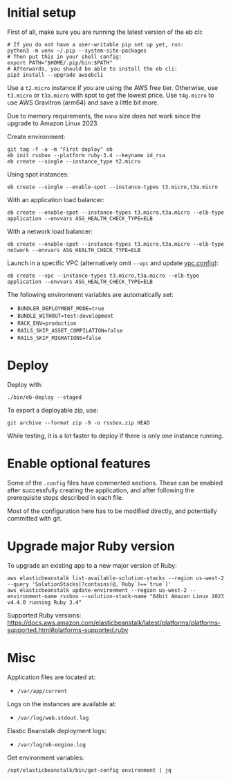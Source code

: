 # Initial setup

First of all, make sure you are running the latest version of the eb cli:

```shell
# If you do not have a user-writable pip set up yet, run:
python3 -m venv ~/.pip --system-site-packages
# Then put this in your shell config:
export PATH="$HOME/.pip/bin:$PATH"
# Afterwards, you should be able to install the eb cli:
pip3 install --upgrade awsebcli
```

Use a `t2.micro` instance if you are using the AWS free tier. Otherwise, use `t3.micro` or `t3a.micro` with spot to get the lowest price. Use `t4g.micro` to use AWS Gravitron (arm64) and save a little bit more.

Due to memory requirements, the `nano` size does not work since the upgrade to Amazon Linux 2023.

Create environment:

```shell
git tag -f -a -m "First deploy" eb
eb init rssbox --platform ruby-3.4 --keyname id_rsa
eb create --single --instance_type t2.micro
```

<!--
To find the `--platform` value for `eb init`, run:
eb platform list --region us-west-2 | grep ruby
-->

Using spot instances:

```shell
eb create --single --enable-spot --instance-types t3.micro,t3a.micro
```

With an application load balancer:

```shell
eb create --enable-spot --instance-types t3.micro,t3a.micro --elb-type application --envvars ASG_HEALTH_CHECK_TYPE=ELB
```

With a network load balancer:

```shell
eb create --enable-spot --instance-types t3.micro,t3a.micro --elb-type network --envvars ASG_HEALTH_CHECK_TYPE=ELB
```

Launch in a specific VPC (alternatively omit `--vpc` and update [vpc.config](vpc.config)):

```shell
eb create --vpc --instance-types t3.micro,t3a.micro --elb-type application --envvars ASG_HEALTH_CHECK_TYPE=ELB
```

The following environment variables are automatically set:
- `BUNDLER_DEPLOYMENT_MODE=true`
- `BUNDLE_WITHOUT=test:development`
- `RACK_ENV=production`
- `RAILS_SKIP_ASSET_COMPILATION=false`
- `RAILS_SKIP_MIGRATIONS=false`

# Deploy

Deploy with:

```shell
./bin/eb-deploy --staged
```

To export a deployable zip, use:

```shell
git archive --format zip -9 -o rssbox.zip HEAD
```

While testing, it is a lot faster to deploy if there is only one instance running.

# Enable optional features

Some of the `.config` files have commented sections. These can be enabled after successfully creating the application, and after following the prerequisite steps described in each file.

Most of the configuration here has to be modified directly, and potentially committed with git.

# Upgrade major Ruby version

To upgrade an existing app to a new major version of Ruby:

```shell
aws elasticbeanstalk list-available-solution-stacks --region us-west-2 --query 'SolutionStacks[?contains(@,`Ruby`)==`true`]'
aws elasticbeanstalk update-environment --region us-west-2 --environment-name rssbox --solution-stack-name "64bit Amazon Linux 2023 v4.4.0 running Ruby 3.4"
```

Supported Ruby versions: https://docs.aws.amazon.com/elasticbeanstalk/latest/platforms/platforms-supported.html#platforms-supported.ruby

# Misc

Application files are located at:
- `/var/app/current`

Logs on the instances are available at:
- `/var/log/web.stdout.log`

Elastic Beanstalk deployment logs:
- `/var/log/eb-engine.log`

Get environment variables:
```shell
/opt/elasticbeanstalk/bin/get-config environment | jq
```
